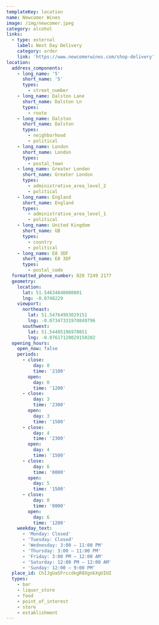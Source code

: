 ```yaml
---
templateKey: location
name: Newcomer Wines
image: /img/newcomer.jpeg
category: alcohol
links:
  - type: external
    label: Next Day Delivery
    category: order
    link: 'https://www.newcomerwines.com/shop-delivery'
location:
  address_components:
    - long_name: '5'
      short_name: '5'
      types:
        - street_number
    - long_name: Dalston Lane
      short_name: Dalston Ln
      types:
        - route
    - long_name: Dalston
      short_name: Dalston
      types:
        - neighborhood
        - political
    - long_name: London
      short_name: London
      types:
        - postal_town
    - long_name: Greater London
      short_name: Greater London
      types:
        - administrative_area_level_2
        - political
    - long_name: England
      short_name: England
      types:
        - administrative_area_level_1
        - political
    - long_name: United Kingdom
      short_name: GB
      types:
        - country
        - political
    - long_name: E8 3DF
      short_name: E8 3DF
      types:
        - postal_code
  formatted_phone_number: 020 7249 2177
  geometry:
    location:
      lat: 51.54634840000001
      lng: -0.0748229
    viewport:
      northeast:
        lat: 51.54764993029151
        lng: -0.07347331970849796
      southwest:
        lat: 51.54495196970851
        lng: -0.07617128029150202
  opening_hours:
    open_now: false
    periods:
      - close:
          day: 0
          time: '2100'
        open:
          day: 0
          time: '1200'
      - close:
          day: 3
          time: '2300'
        open:
          day: 3
          time: '1500'
      - close:
          day: 4
          time: '2300'
        open:
          day: 4
          time: '1500'
      - close:
          day: 6
          time: '0000'
        open:
          day: 5
          time: '1500'
      - close:
          day: 0
          time: '0000'
        open:
          day: 6
          time: '1200'
    weekday_text:
      - 'Monday: Closed'
      - 'Tuesday: Closed'
      - 'Wednesday: 3:00 – 11:00 PM'
      - 'Thursday: 3:00 – 11:00 PM'
      - 'Friday: 3:00 PM – 12:00 AM'
      - 'Saturday: 12:00 PM – 12:00 AM'
      - 'Sunday: 12:00 – 9:00 PM'
  place_id: ChIJgUa5FrccdkgR8XgnkXgUIUI
  types:
    - bar
    - liquor_store
    - food
    - point_of_interest
    - store
    - establishment
---
```

